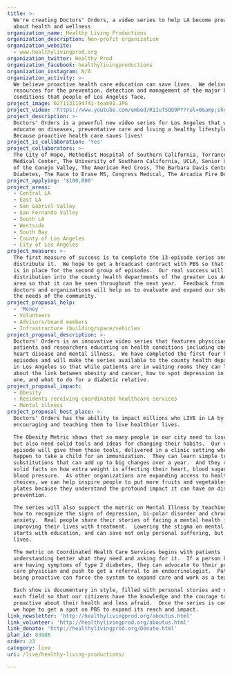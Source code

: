 ```yaml
---
title: >-
  We're creating Doctors' Orders, a video series to help LA become proactive
  about health and wellness
organization_name: Healthy Living Productions
organization_description: Non-profit organization
organization_website:
  - www.healthylivingprod.org
organization_twitter: Healthy_Prod
organization_facebook: healthylivingproductions
organization_instagram: N/A
organization_activity: >-
  We believe proactive health care education can save lives.  We deliver
  resources for the prevention, detection and management of the major health
  conditions that people of Los Angeles face.
project_image: 0271131194741-team91.JPG
project_video: 'https://www.youtube.com/embed/R1IuTSQQ9PY?rel=0&amp;showinfo=0'
project_description: >-
  Doctors' Orders is a powerful new video series for Los Angeles that will
  educate on diseases, preventative care and living a healthy lifestyle. 
  Because proactive health care saves lives!
project_is_collaboration: 'Yes'
project_collaborators: >-
  The City of Hope, Methodist Hospital of Southern California, Torrance Memorial
  Medical Center, The University of Southern California, UCLA, Senior Concerns
  of the Conejo Valley, The American Red Cross, The Barbara Davis Center for
  Diabetes, The Race to Erase MS, Congress Medical, The Arcadia Fire Department
project_applying: '$100,000'
project_areas:
  - Central LA
  - East LA
  - San Gabriel Valley
  - San Fernando Valley
  - South LA
  - Westside
  - South Bay
  - County of Los Angeles
  - City of Los Angeles
project_measure: >-
  The first measure of success is to complete the 13-episode series and
  distribute it.  We hope to get a broadcast contract with PBS so that funding
  is in place for the second group of episodes.  Our real success will be the
  distribution into the county health departments of the greater Los Angeles
  area so that it can be seen throughout the next year.  Feedback from patients,
  doctors and organizations will help us to evaluate and expand our shows to fit
  the needs of the community.
project_proposal_help:
  - 'Money '
  - Volunteers
  - Advisors/board members
  - Infrastructure (building/space/vehicles
project_proposal_description: >-
  Doctors' Orders is an innovative video series that features physicians,
  patients and researchers educating on health conditions including obesity,
  heart disease and mental illness.  We have completed the first four half-hour
  episodes and will make the series available to the county health departments
  in Los Angeles so that while patients are in waiting rooms they can learn
  about the link between obesity and cancer, how to spot depression in a loved
  one, and what to do for a diabetic relative.
project_proposal_impact:
  - Obesity
  - Residents receiving coordinated healthcare services
  - Mental illness
project_proposal_best_place: >-
  Doctors’ Orders has the ability to impact millions who LIVE in LA by
  encouraging and teaching them to live healthier lives.  

  The Obesity Metric shows that so many people in our city need to lose weight,
  but also need solid tools and ideas for changing their habits.  Our obesity
  episode will give them those tools, delivered in a clinic setting where they
  happen to take a child for an immunization.  They can learn simple tricks and
  substitutions that can add up to big changes over a year.  And they can get
  solid facts on how extra weight is affecting their heart, blood sugar and
  blood pressure.  As other organizations are expanding access to healthy food
  choices, we can help inspire people to put more fruits and vegetables on their
  plates because they understand the profound impact it can have on disease
  prevention.

  The series will also support the metric on Mental Illness by teaching families
  how to recognize the signs of depression, bi-polar disorder and chronic
  anxiety.  Real people share their stories of facing a mental health issue and
  improving their lives with treatment.  Lowering the stigma on mental illness
  starts with education, and can save not only personal suffering, but many
  lives.  

  The metric on Coordinated Health Care Services begins with patients
  understanding better what they need and asking for it.  If a person knows they
  are having symptoms of type 2 diabetes, they can advocate to their primary
  care physician and push to get a referral to an endocrinologist.  Patients
  being proactive can force the system to expand care and work as a team.

  Each show is documentary in style, filled with personal stories and experts in
  each field so that our citizens have the knowledge and the courage to be
  proactive about their health and less afraid.  Once the series is completed,
  we hope to get a spot on PBS to expand its reach and impact.
link_newsletter: 'http://healthylivingprod.org/aboutus.html'
link_volunteer: 'http://healthylivingprod.org/aboutus.html'
link_donate: 'http://healthylivingprod.org/Donate.html'
plan_id: 83988
order: 23
category: live
uri: /live/healthy-living-productions/

---
```

